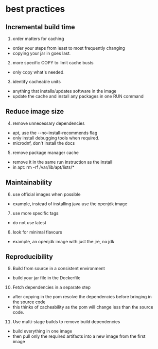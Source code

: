 # best practices

## Incremental build time

1. order matters for caching
  * order your steps from least to most frequently changing
  * copying your jar in goes last.
2. more specific COPY to limit cache busts
  * only copy what's needed.
3. identify cacheable units
  * anything that installs/updates software in the image
  * update the cache and install any packages in one RUN command

## Reduce image size

4. remove unnecessary dependencies
  * apt, use the --no-install-recommends flag
  * only install debugging tools when required.
  * microdnf, don't install the docs
5. remove package manager cache
  * remove it in the same run instruction as the install
  * in apt: rm -rf /var/lib/apt/lists/*

## Maintainability

6. use official images when possible
  * example, instead of installing java use the openjdk image
7. use more specific tags
  * do not use latest
8. look for minimal flavours
  * example, an openjdk image with just the jre, no jdk

## Reproducibility

9. Build from source in a consistent environment
  * build your jar file in the Dockerfile
10. Fetch dependencies in a separate step
  * after copying in the pom resolve the dependencies before bringing in the source code
  * this thinks of cacheability as the pom will change less than the source code.
11. Use multi-stage builds to remove build dependencies
  * build everything in one image
  * then pull only the required artifacts into a new image from the first image
